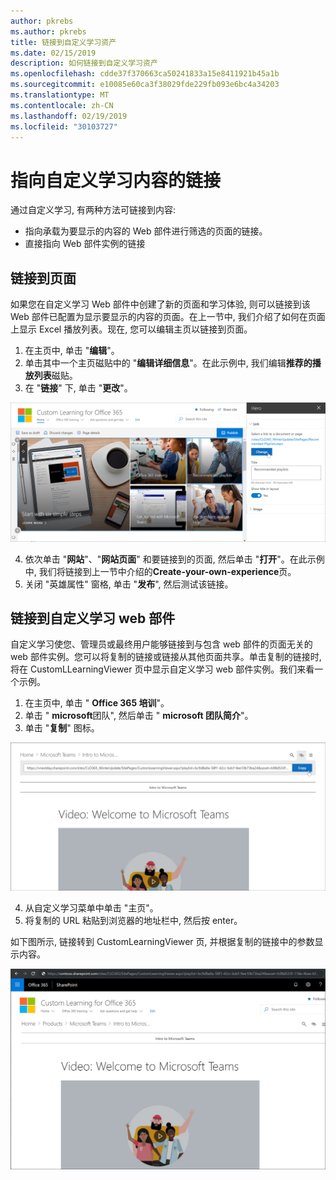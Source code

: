 ```yaml
---
author: pkrebs
ms.author: pkrebs
title: 链接到自定义学习资产
ms.date: 02/15/2019
description: 如何链接到自定义学习资产
ms.openlocfilehash: cdde37f370663ca50241833a15e8411921b45a1b
ms.sourcegitcommit: e10085e60ca3f38029fde229fb093e6bc4a34203
ms.translationtype: MT
ms.contentlocale: zh-CN
ms.lasthandoff: 02/19/2019
ms.locfileid: "30103727"
---
```

# <a name="link-to-custom-learning-content"></a>指向自定义学习内容的链接

通过自定义学习, 有两种方法可链接到内容:

- 指向承载为要显示的内容的 Web 部件进行筛选的页面的链接。 
- 直接指向 Web 部件实例的链接

## <a name="link-to-a-page"></a>链接到页面

如果您在自定义学习 Web 部件中创建了新的页面和学习体验, 则可以链接到该 Web 部件已配置为显示要显示的内容的页面。在上一节中, 我们介绍了如何在页面上显示 Excel 播放列表。现在, 您可以编辑主页以链接到页面。 

1. 在主页中, 单击 "**编辑**"。
2. 单击其中一个主页磁贴中的 "**编辑详细信息**"。在此示例中, 我们编辑**推荐的播放列表**磁贴。
3. 在 "**链接**" 下, 单击 "**更改**"。

![cg-linktopage](media/cg-linktopage.png)

4. 依次单击 "**网站**"、"**网站页面**" 和要链接到的页面, 然后单击 "**打开**"。在此示例中, 我们将链接到上一节中介绍的**Create-your-own-experience**页。
5. 关闭 "英雄属性" 窗格, 单击 "**发布**", 然后测试该链接。 

## <a name="link-to-the-custom-learning-web-part"></a>链接到自定义学习 web 部件
自定义学习使您、管理员或最终用户能够链接到与包含 web 部件的页面无关的 web 部件实例。您可以将复制的链接或链接从其他页面共享。单击复制的链接时, 将在 CustomLLearningViewer 页中显示自定义学习 web 部件实例。我们来看一个示例。 

1. 在主页中, 单击 " **Office 365 培训**"。
2. 单击 " **microsoft**团队", 然后单击 " **microsoft 团队简介**"。
3. 单击 "**复制**" 图标。

![cg-linktowebpart](media/cg-linktowebpart.png)

4. 从自定义学习菜单中单击 "主页"。
5. 将复制的 URL 粘贴到浏览器的地址栏中, 然后按 enter。 

如下图所示, 链接转到 CustomLearningViewer 页, 并根据复制的链接中的参数显示内容。 

![cg-linktowebpartviewer](media/cg-linktowebpartviewer.png)

